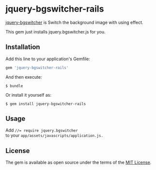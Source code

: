 # jquery-bgswitcher-rails

[jquery-bgswitcher](https://github.com/rewish/jquery-bgswitcher) is Switch the background image with using effect.  

This gem just installs jquery.bgswitcher.js for you.  

## Installation

Add this line to your application's Gemfile:

```ruby
gem 'jquery-bgswitcher-rails'
```

And then execute:

    $ bundle

Or install it yourself as:

    $ gem install jquery-bgswitcher-rails

## Usage

Add `//= require jquery.bgswitcher`  
to your `app/assets/javascripts/application.js.`

## License

The gem is available as open source under the terms of the [MIT License](http://opensource.org/licenses/MIT).

